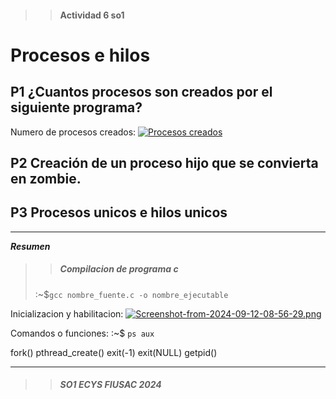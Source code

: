 >> #### Actividad 6 so1
# Procesos e hilos

## P1 ¿Cuantos procesos son creados por el siguiente programa?


Numero de procesos creados: [![Procesos creados](https://i.postimg.cc/pdHDRrZt/Screenshot-from-2024-09-12-08-56-29.png)](https://postimg.cc/cvFKcs2D)

## P2 Creación de un proceso hijo que se convierta en zombie.

## P3 Procesos unicos e hilos unicos





---

___Resumen___  

>> ##### Compilacion de programa c 
> :~$`gcc nombre_fuente.c -o nombre_ejecutable`

Inicializacion y habilitacion: [![Screenshot-from-2024-09-12-08-56-29.png](https://i.postimg.cc/pdHDRrZt/Screenshot-from-2024-09-12-08-56-29.png)](https://postimg.cc/cvFKcs2D)

Comandos o funciones:
:~$ `ps aux` 


fork()
pthread_create()
exit(-1)
exit(NULL)
getpid()

___  

>> ##### _SO1 ECYS FIUSAC 2024_  

